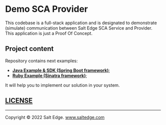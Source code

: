 # Demo SCA Provider
This codebase is a full-stack application and is designated to demonstrate (simulate) communication between Salt Edge SCA Service and Provider.
This application is just a Proof Of Concept.


## Project content

Repository contains next examples: 
* [**Java Example & SDK (Spring Boot framework)**](spring-boot/README.md);
* [**Ruby Example (Sinatra framework)**](sinatra-ruby/README.md);

It will help you to implement our solution in your system. 

## [LICENSE](LICENSE)
---
Copyright © 2022 Salt Edge. www.saltedge.com
